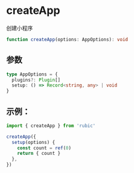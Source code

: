 # createApp

创建小程序

```ts
function createApp(options: AppOptions): void
```

## 参数

```ts
type AppOptions = {
  plugins?: Plugin[]
  setup: () => Record<string, any> | void
}
```

## 示例：

```ts
import { createApp } from 'rubic'

createApp({
  setup(options) {
    const count = ref(0)
    return { count }
  },
})
```
